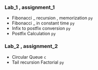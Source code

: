 ### Lab_1 , assignment_1

- Fibonacci \_ recursion , memorization `py`
- Fibonacci \_ in constant time `py`
- Infix to postfix conversion `py`
- Postfix Calculation `py`

### Lab_2 , assignment_2

- Circular Queue `c`
- Tail recursion Factorial `py`

